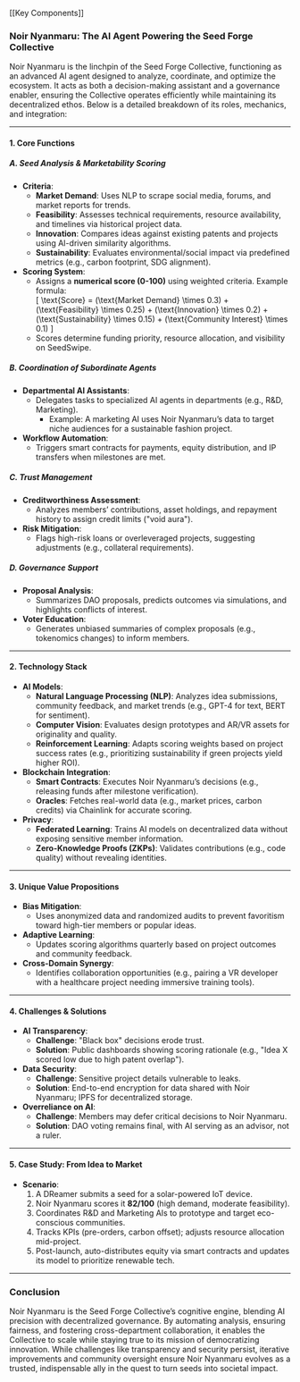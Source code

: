 [[Key Components]]
### **Noir Nyanmaru: The AI Agent Powering the Seed Forge Collective**

Noir Nyanmaru is the linchpin of the Seed Forge Collective, functioning as an advanced AI agent designed to analyze, coordinate, and optimize the ecosystem. It acts as both a decision-making assistant and a governance enabler, ensuring the Collective operates efficiently while maintaining its decentralized ethos. Below is a detailed breakdown of its roles, mechanics, and integration:

---

#### **1. Core Functions**

##### **A. Seed Analysis & Marketability Scoring**

- **Criteria**:
    - **Market Demand**: Uses NLP to scrape social media, forums, and market reports for trends.
    - **Feasibility**: Assesses technical requirements, resource availability, and timelines via historical project data.
    - **Innovation**: Compares ideas against existing patents and projects using AI-driven similarity algorithms.
    - **Sustainability**: Evaluates environmental/social impact via predefined metrics (e.g., carbon footprint, SDG alignment).
- **Scoring System**:
    - Assigns a **numerical score (0-100)** using weighted criteria. Example formula:  
        [ \text{Score} = (\text{Market Demand} \times 0.3) + (\text{Feasibility} \times 0.25) + (\text{Innovation} \times 0.2) + (\text{Sustainability} \times 0.15) + (\text{Community Interest} \times 0.1) ]
    - Scores determine funding priority, resource allocation, and visibility on SeedSwipe.

##### **B. Coordination of Subordinate Agents**

- **Departmental AI Assistants**:
    - Delegates tasks to specialized AI agents in departments (e.g., R&D, Marketing).
        - Example: A marketing AI uses Noir Nyanmaru’s data to target niche audiences for a sustainable fashion project.
- **Workflow Automation**:
    - Triggers smart contracts for payments, equity distribution, and IP transfers when milestones are met.

##### **C. Trust Management**

- **Creditworthiness Assessment**:
    - Analyzes members’ contributions, asset holdings, and repayment history to assign credit limits ("void aura").
- **Risk Mitigation**:
    - Flags high-risk loans or overleveraged projects, suggesting adjustments (e.g., collateral requirements).

##### **D. Governance Support**

- **Proposal Analysis**:
    - Summarizes DAO proposals, predicts outcomes via simulations, and highlights conflicts of interest.
- **Voter Education**:
    - Generates unbiased summaries of complex proposals (e.g., tokenomics changes) to inform members.

---

#### **2. Technology Stack**

- **AI Models**:
    - **Natural Language Processing (NLP)**: Analyzes idea submissions, community feedback, and market trends (e.g., GPT-4 for text, BERT for sentiment).
    - **Computer Vision**: Evaluates design prototypes and AR/VR assets for originality and quality.
    - **Reinforcement Learning**: Adapts scoring weights based on project success rates (e.g., prioritizing sustainability if green projects yield higher ROI).
- **Blockchain Integration**:
    - **Smart Contracts**: Executes Noir Nyanmaru’s decisions (e.g., releasing funds after milestone verification).
    - **Oracles**: Fetches real-world data (e.g., market prices, carbon credits) via Chainlink for accurate scoring.
- **Privacy**:
    - **Federated Learning**: Trains AI models on decentralized data without exposing sensitive member information.
    - **Zero-Knowledge Proofs (ZKPs)**: Validates contributions (e.g., code quality) without revealing identities.

---

#### **3. Unique Value Propositions**

- **Bias Mitigation**:
    - Uses anonymized data and randomized audits to prevent favoritism toward high-tier members or popular ideas.
- **Adaptive Learning**:
    - Updates scoring algorithms quarterly based on project outcomes and community feedback.
- **Cross-Domain Synergy**:
    - Identifies collaboration opportunities (e.g., pairing a VR developer with a healthcare project needing immersive training tools).

---

#### **4. Challenges & Solutions**

- **AI Transparency**:
    - **Challenge**: "Black box" decisions erode trust.
    - **Solution**: Public dashboards showing scoring rationale (e.g., "Idea X scored low due to high patent overlap").
- **Data Security**:
    - **Challenge**: Sensitive project details vulnerable to leaks.
    - **Solution**: End-to-end encryption for data shared with Noir Nyanmaru; IPFS for decentralized storage.
- **Overreliance on AI**:
    - **Challenge**: Members may defer critical decisions to Noir Nyanmaru.
    - **Solution**: DAO voting remains final, with AI serving as an advisor, not a ruler.

---

#### **5. Case Study: From Idea to Market**

- **Scenario**:
    1. A DReamer submits a seed for a solar-powered IoT device.
    2. Noir Nyanmaru scores it **82/100** (high demand, moderate feasibility).
    3. Coordinates R&D and Marketing AIs to prototype and target eco-conscious communities.
    4. Tracks KPIs (pre-orders, carbon offset); adjusts resource allocation mid-project.
    5. Post-launch, auto-distributes equity via smart contracts and updates its model to prioritize renewable tech.

---

### **Conclusion**

Noir Nyanmaru is the Seed Forge Collective’s cognitive engine, blending AI precision with decentralized governance. By automating analysis, ensuring fairness, and fostering cross-department collaboration, it enables the Collective to scale while staying true to its mission of democratizing innovation. While challenges like transparency and security persist, iterative improvements and community oversight ensure Noir Nyanmaru evolves as a trusted, indispensable ally in the quest to turn seeds into societal impact.